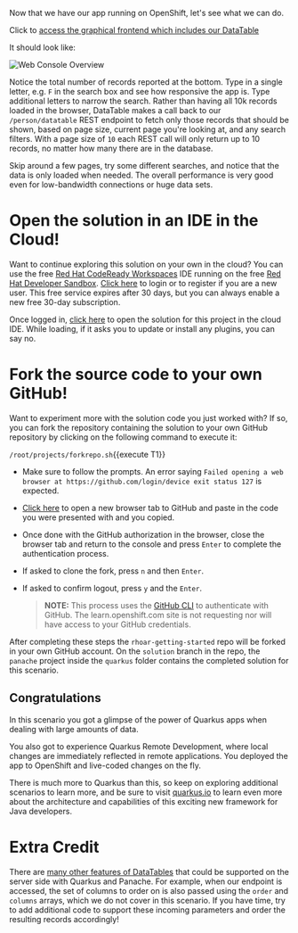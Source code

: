 Now that we have our app running on OpenShift, let's see what we can do.

Click to [access the graphical frontend which includes our DataTable](http://people-quarkus.[[HOST_SUBDOMAIN]]-80-[[KATACODA_HOST]].environments.katacoda.com)

It should look like:

![Web Console Overview](/openshift/assets/middleware/quarkus/panache-datatable.png)

Notice the total number of records reported at the bottom. Type in a single letter, e.g. `F` in the search box and see how responsive the app is. Type additional letters to narrow the search. Rather than having all 10k records loaded in the browser, DataTable makes a call back to our `/person/datatable` REST endpoint to fetch only those records that should be shown, based on page size, current page you're looking at, and any search filters. With a page size of `10` each REST call will only return up to 10 records, no matter how many there are in the database.

Skip around a few pages, try some different searches, and notice that the data is only loaded when needed. The overall performance is very good even for low-bandwidth connections or huge data sets.

# Open the solution in an IDE in the Cloud!
Want to continue exploring this solution on your own in the cloud? You can use the free [Red Hat CodeReady Workspaces](https://developers.redhat.com/products/codeready-workspaces/overview) IDE running on the free [Red Hat Developer Sandbox](http://red.ht/dev-sandbox). [Click here](https://workspaces.openshift.com) to login or to register if you are a new user. This free service expires after 30 days, but you can always enable a new free 30-day subscription.

Once logged in, [click here](https://workspaces.openshift.com/f?url=https://raw.githubusercontent.com/openshift-katacoda/rhoar-getting-started/solution/quarkus/panache/devfile.yaml) to open the solution for this project in the cloud IDE. While loading, if it asks you to update or install any plugins, you can say no.

# Fork the source code to your own GitHub!
Want to experiment more with the solution code you just worked with? If so, you can fork the repository containing the solution to your own GitHub repository by clicking on the following command to execute it:

`/root/projects/forkrepo.sh`{{execute T1}}
- Make sure to follow the prompts. An error saying `Failed opening a web browser at https://github.com/login/device exit status 127` is expected.
- [Click here](https://github.com/login/device) to open a new browser tab to GitHub and paste in the code you were presented with and you copied.
- Once done with the GitHub authorization in the browser, close the browser tab and return to the console and press `Enter` to complete the authentication process.
- If asked to clone the fork, press `n` and then `Enter`.
- If asked to confirm logout, press `y` and the `Enter`.

   > **NOTE:** This process uses the [GitHub CLI](https://cli.github.com) to authenticate with GitHub. The learn.openshift.com site is not requesting nor will have access to your GitHub credentials.

After completing these steps the `rhoar-getting-started` repo will be forked in your own GitHub account. On the `solution` branch in the repo, the `panache` project inside the `quarkus` folder contains the completed solution for this scenario.

## Congratulations

In this scenario you got a glimpse of the power of Quarkus apps when dealing with large amounts of data.

You also got to experience Quarkus Remote Development, where local changes are immediately reflected in remote applications. You deployed the app to OpenShift and live-coded changes on the fly.

There is much more to Quarkus than this, so keep on exploring additional scenarios to learn more, and be sure to visit [quarkus.io](https://quarkus.io) to learn even more about the architecture and capabilities of this exciting new framework for Java developers.

# Extra Credit

There are [many other features of DataTables](https://datatables.net/manual/server-side) that could be supported on the server side with Quarkus and Panache. For example, when our endpoint is accessed, the set of columns to order on is also passed using the `order` and `columns` arrays, which we do not cover in this scenario. If you have time, try to add additional code to support these incoming parameters and order the resulting records accordingly!

